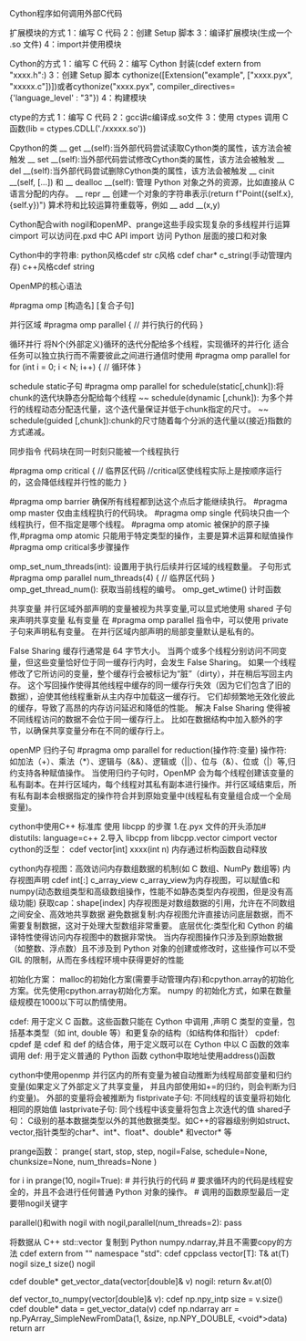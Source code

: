Cython程序如何调用外部C代码

扩展模块的方式
1：编写 C 代码
2：创建 Setup 脚本
3：编译扩展模块(生成一个 .so 文件)
4：import并使用模块

Cython的方式
1：编写 C 代码
2：编写 Cython 封装(cdef extern from "xxxx.h":)
3：创建 Setup 脚本 cythonize([Extension("example", ["xxxx.pyx", "xxxxx.c"])])或者cythonize("xxxx.pyx", compiler_directives={'language_level' : "3"})
4：构建模块

ctype的方式
1：编写 C 代码
2：gcc讲c编译成.so文件
3：使用 ctypes 调用 C 函数(lib = ctypes.CDLL('./xxxxx.so'))

Cpython的类
__ get __(self):当外部代码尝试读取Cython类的属性，该方法会被触发
__ set __(self):当外部代码尝试修改Cython类的属性，该方法会被触发
__ del __(self):当外部代码尝试删除Cython类的属性，该方法会被触发
__ cinit __(self, [...]) 和 __ dealloc __(self): 管理 Python 对象之外的资源，比如直接从 C 语言分配的内存。
__ repr __ 创建一个对象的字符串表示(return f"Point({self.x}, {self.y})")
算术符和比较运算符重载等，例如 __ add __(x,y)

Cython配合with nogil和openMP、prange这些手段实现复杂的多线程并行运算
cimport 可以访问在.pxd 中C API
import 访问 Python 层面的接口和对象

Cython中的字符串: python风格cdef str c风格 cdef char* c_string(手动管理内存) c++风格cdef string


OpenMP的核心语法

#pragma omp [构造名] [复合子句]

并行区域
#pragma omp parallel
{
    // 并行执行的代码
}



循环并行
将N个(外部定义)循环的迭代分配给多个线程，实现循环的并行化
适合任务可以独立执行而不需要彼此之间进行通信时使用
#pragma omp parallel for
for (int i = 0; i < N; i++) {
    // 循环体
}

schedule static子句
#pragma omp parallel for schedule(static[,chunk]):将chunk的迭代块静态分配给每个线程
~~ schedule(dynamic [,chunk]): 为多个并行的线程动态分配迭代量，这个迭代量保证并低于chunk指定的尺寸。
~~ schedule(guided [,chunk]):chunk的尺寸随着每个分派的迭代量以(接近)指数的方式递减。


同步指令
代码块在同一时刻只能被一个线程执行

#pragma omp critical
{
    // 临界区代码
    //critical区使线程实际上是按顺序运行的，这会降低线程并行性的能力
}


#pragma omp barrier
确保所有线程都到达这个点后才能继续执行。
#pragma omp master
仅由主线程执行的代码块。
#pragma omp single
代码块只由一个线程执行，但不指定是哪个线程。
#pragma omp atomic
被保护的原子操作,#pragma omp atomic 只能用于特定类型的操作，主要是算术运算和赋值操作#pragma omp critical多步骤操作



omp_set_num_threads(int):
设置用于执行后续并行区域的线程数量。
子句形式
#pragma omp parallel num_threads(4)
{
     // 临界区代码
}
omp_get_thread_num():
获取当前线程的编号。
omp_get_wtime()
计时函数

共享变量
并行区域外部声明的变量被视为共享变量,可以显式地使用 shared 子句来声明共享变量
私有变量
在 #pragma omp parallel 指令中，可以使用 private 子句来声明私有变量。 在并行区域内部声明的局部变量默认是私有的。

False Sharing
缓存行通常是 64 字节大小。
当两个或多个线程分别访问不同变量，但这些变量恰好位于同一缓存行内时，会发生 False Sharing。
如果一个线程修改了它所访问的变量，整个缓存行会被标记为“脏”（dirty），并在稍后写回主内存。
这个写回操作使得其他线程中缓存的同一缓存行失效（因为它们包含了旧的数据），迫使其他线程重新从主内存中加载这一缓存行。
它们却频繁地无效化彼此的缓存，导致了高昂的内存访问延迟和降低的性能。
解决 False Sharing
使得被不同线程访问的数据不会位于同一缓存行上。
比如在数据结构中加入额外的字节，以确保共享变量分布在不同的缓存行上。

openMP 归约子句
#pragma omp parallel for reduction(操作符:变量)
操作符: 如加法（+）、乘法（*）、逻辑与（&&）、逻辑或（||）、位与（&）、位或（|）等,归约支持各种赋值操作。
当使用归约子句时，OpenMP 会为每个线程创建该变量的私有副本。在并行区域内，每个线程对其私有副本进行操作。并行区域结束后，所有私有副本会根据指定的操作符合并到原始变量中(线程私有变量组合成一个全局变量)。

cython中使用C++ 标准库
使用 libcpp 的步骤
1.在.pyx 文件的开头添加# distutils: language=c++
2.导入 libcpp from libcpp.vector cimport vector
cython的泛型：
cdef vector[int] xxxx(int n)
内存通过析构函数自动释放

cython内存视图：高效访问内存数组数据的机制(如 C 数组、NumPy 数组等)
内存视图声明
cdef int[:] c_array_view c_array_view为内存视图，可以赋值c和numpy(动态数组类型和高级数组操作，性能不如静态类型内存视图，但是没有高级功能)
获取cap：shape[index]
内存视图是对数组数据的引用，允许在不同数组之间安全、高效地共享数据 
避免数据复制:内存视图允许直接访问底层数据，而不需要复制数据，这对于处理大型数组非常重要。
底层优化:类型化和 Cython 的编译特性使得访问内存视图中的数据非常快。
当内存视图操作只涉及到原始数据（如整数、浮点数）且不涉及到 Python 对象的创建或修改时，这些操作可以不受 GIL 的限制，从而在多线程环境中获得更好的性能


初始化方案：
malloc的初始化方案(需要手动管理内存)和cpython.array的初始化方案。优先使用cpython.array初始化方案。
numpy 的初始化方式，如果在数量级规模在1000以下可以酌情使用。


cdef: 用于定义 C 函数。这些函数只能在 Cython 中调用 ,声明 C 类型的变量，包括基本类型（如 int, double 等）和更复杂的结构（如结构体和指针）
cpdef: cpdef 是 cdef 和 def 的结合体，用于定义既可以在 Cython 中以 C 函数的效率调用
def: 用于定义普通的 Python 函数
cython中取地址使用address()函数


cython中使用openmp
并行区内的所有变量为被自动推断为线程局部变量和归约变量(如果定义了外部定义了共享变量， 并且内部使用如+=的归约，则会判断为归约变量)。
外部的变量将会被推断为
fistprivate子句: 不同线程的该变量将初始化相同的原始值
lastprivate子句: 同个线程中该变量将包含上次迭代的值
shared子句： C级别的基本数据类型以外的其他数据类型。如C++的容器级别例如struct、vector,指针类型的char*、int*、float*、double* 和vector* 等

prange函数：
prange(
    start,
    stop, 
    step, 
    nogil=False, 
    schedule=None, 
    chunksize=None,
    num_threads=None
)

for i in prange(10, nogil=True):
    # 并行执行的代码
    # 要求循环内的代码是线程安全的，并且不会进行任何普通 Python 对象的操作。
    # 调用的函数原型最后一定要带nogil关键字


parallel()和with nogil
with nogil,parallel(num_threads=2):
   pass


将数据从 C++ std::vector 复制到 Python numpy.ndarray,并且不需要copy的方法
cdef extern from "<vector>" namespace "std":
    cdef cppclass vector[T]:
        T& at(T) nogil
        size_t size() nogil

cdef double* get_vector_data(vector[double]& v) nogil:
    return &v.at(0)

def vector_to_numpy(vector[double]& v):
    cdef np.npy_intp size = v.size()
    cdef double* data = get_vector_data(v)
    cdef np.ndarray arr = np.PyArray_SimpleNewFromData(1, &size, np.NPY_DOUBLE, <void*>data)
    return arr
